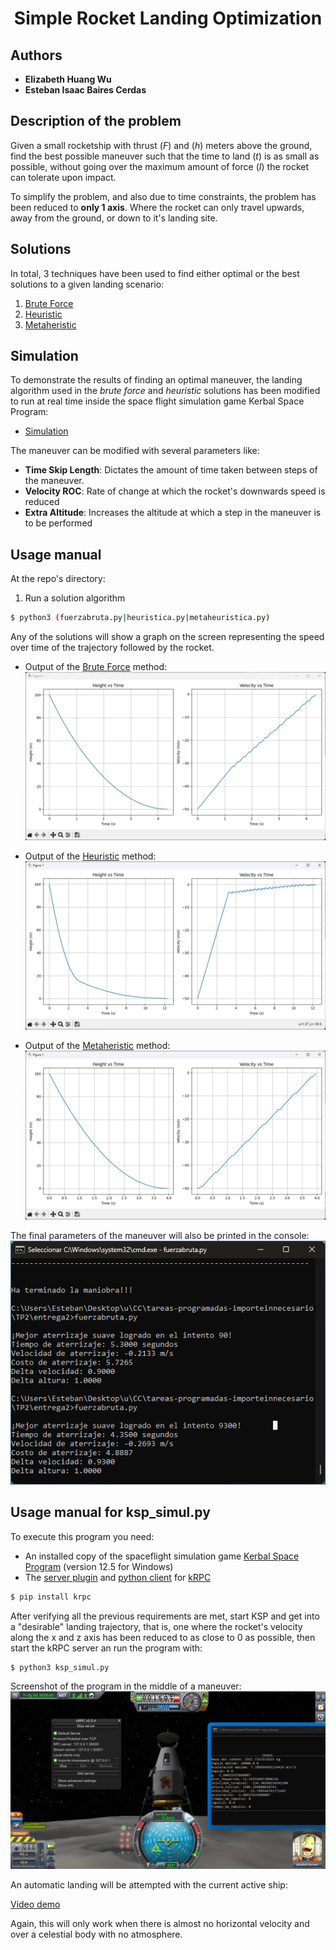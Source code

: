 <h1 align="center">Simple Rocket Landing Optimization</h1>

## Authors

* **Elizabeth Huang Wu**
* **Esteban Isaac Baires Cerdas**

## Description of the problem

Given a small rocketship with thrust ($F$) and ($h$) meters above the ground, find the best possible maneuver such that the time to land ($t$) is as small as possible, without going over the maximum amount of force ($I$) the rocket can tolerate upon impact.

To simplify the problem, and also due to time constraints, the problem has been reduced to **only 1 axis**. Where the rocket can only travel upwards, away from the ground, or down to it's landing site.

## Solutions

In total, 3 techniques have been used to find either optimal or the best solutions to a given landing scenario:

1. [Brute Force](src/bruteforce.py)
2. [Heuristic](src/heuristic.py)
3. [Metaheristic](src/metaheuristic.py)

## Simulation

To demonstrate the results of finding an optimal maneuver, the landing algorithm used in the *brute force* and *heuristic* solutions has been modified to run at real time inside the space flight simulation game Kerbal Space Program:

* [Simulation](src/ksp_simul.py)

The maneuver can be modified with several parameters like:

* **Time Skip Length**: Dictates the amount of time taken between steps of the maneuver.
* **Velocity ROC**: Rate of change at which the rocket's downwards speed is reduced
* **Extra Altitude**: Increases the altitude at which a step in the maneuver is to be performed  

## Usage manual

At the repo's directory:

1. Run a solution algorithm

``` bash
$ python3 (fuerzabruta.py|heuristica.py|metaheuristica.py)
```

Any of the solutions will show a graph on the screen representing the speed over time of the trajectory followed by the rocket.

* Output of the [Brute Force](src/bruteforce.py) method:
![graph1](screenshots/{A83D477E-C3E5-4E45-9A78-F81A2C8456C1}.png)

* Output of the [Heuristic](src/heuristic.py) method:
![graph2](screenshots/{5CD54A54-A59A-4F5E-8AD6-505C6E6F203B}.png)

* Output of the [Metaheristic](src/metaheuristic.py) method:
![graph3](screenshots/{A3EECB75-17EC-47DF-A919-45E9BC5DCD28}.png)

The final parameters of the maneuver will also be printed in the console:
![console](screenshots/{32E150A5-D033-4910-A749-5EA48E1ED279}.png)

## Usage manual for ksp_simul.py

To execute this program you need:

* An installed copy of the spaceflight simulation game [Kerbal Space Program](https://es.wikipedia.org/wiki/Kerbal_Space_Program) (version 12.5 for Windows)
* The [server plugin](https://krpc.github.io/krpc/getting-started.html#the-server-plugin) and [python client](https://krpc.github.io/krpc/getting-started.html#the-python-client) for [kRPC](https://krpc.github.io/krpc/index.html)

```bash
$ pip install krpc
```

After verifying all the previous requirements are met, start KSP and get into a "desirable" landing trajectory, that is, one where the rocket's velocity along the x and z axis has been reduced to as close to 0 as possible, then start the kRPC server an run the program with:

```bash
$ python3 ksp_simul.py
```

Screenshot of the program in the middle of a maneuver:
![ksp](screenshots/{FC0DB047-C44E-4DE1-9122-28348AAAB935}.png)

An automatic landing will be attempted with the current active ship:


[Video demo]()

Again, this will only work when there is almost no horizontal velocity and over a celestial body with no atmosphere.
